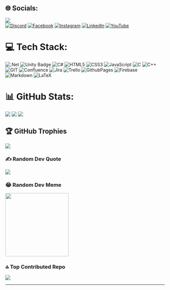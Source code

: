
## 🌐 Socials:
[![](https://visitcount.itsvg.in/api?id=billtruong003&icon=7&color=1)](https://visitcount.itsvg.in)<br>
[![Discord](https://img.shields.io/badge/Discord-%237289DA.svg?logo=discord&logoColor=white)](https://discord.gg/truongngocchau) [![Facebook](https://img.shields.io/badge/Facebook-%231877F2.svg?logo=Facebook&logoColor=white)](https://facebook.com/truongbill003) [![Instagram](https://img.shields.io/badge/Instagram-%23E4405F.svg?logo=Instagram&logoColor=white)](https://instagram.com/bill.workaholic) [![LinkedIn](https://img.shields.io/badge/LinkedIn-%230077B5.svg?logo=linkedin&logoColor=white)](https://linkedin.com/in/billtruong003) [![YouTube](https://img.shields.io/badge/YouTube-%23FF0000.svg?logo=YouTube&logoColor=white)](https://youtube.com/@@BillTheDev) 

# 💻 Tech Stack:
![.Net](https://img.shields.io/badge/.NET-5C2D91?style=for-the-badge&logo=.net&logoColor=white) 
![Unity Badge](https://img.shields.io/badge/Unity-100000?style=for-the-badge&logo=unity&logoColor=white)
![C#](https://img.shields.io/badge/c%23-%23239120.svg?style=for-the-badge&logo=c-sharp&logoColor=white) 
![HTML5](https://img.shields.io/badge/html5-%23E34F26.svg?style=for-the-badge&logo=html5&logoColor=white) 
![CSS3](https://img.shields.io/badge/css3-%231572B6.svg?style=for-the-badge&logo=css3&logoColor=white) 
![JavaScript](https://img.shields.io/badge/javascript-%23323330.svg?style=for-the-badge&logo=javascript&logoColor=%23F7DF1E) 
![C](https://img.shields.io/badge/c-%2300599C.svg?style=for-the-badge&logo=c&logoColor=white) 
![C++](https://img.shields.io/badge/c++-%2300599C.svg?style=for-the-badge&logo=c%2B%2B&logoColor=white) 
![GIT](https://img.shields.io/badge/Git-fc6d26?style=for-the-badge&logo=git&logoColor=white) 
![Confluence](https://img.shields.io/badge/confluence-%23172BF4.svg?style=for-the-badge&logo=confluence&logoColor=white) 
![Jira](https://img.shields.io/badge/jira-%230A0FFF.svg?style=for-the-badge&logo=jira&logoColor=white) 
![Trello](https://img.shields.io/badge/Trello-%23026AA7.svg?style=for-the-badge&logo=Trello&logoColor=white) 
![GithubPages](https://img.shields.io/badge/github%20pages-121013?style=for-the-badge&logo=github&logoColor=white) 
![Firebase](https://img.shields.io/badge/firebase-%23039BE5.svg?style=for-the-badge&logo=firebase) 
![Markdown](https://img.shields.io/badge/markdown-%23000000.svg?style=for-the-badge&logo=markdown&logoColor=white) 
![LaTeX](https://img.shields.io/badge/latex-%23008080.svg?style=for-the-badge&logo=latex&logoColor=white) 


# 📊 GitHub Stats:
![](https://github-readme-stats.vercel.app/api?username=billtruong003&theme=tokyonight&hide_border=false&include_all_commits=true&count_private=true)
![](https://github-readme-streak-stats.herokuapp.com/?user=billtruong003&theme=tokyonight&hide_border=true)
![](https://github-readme-stats.vercel.app/api/top-langs/?username=billtruong003&theme=tokyonight&hide_border=false&include_all_commits=true&count_private=true&layout=compact)

## 🏆 GitHub Trophies
![](https://github-profile-trophy.vercel.app/?username=billtruong003&theme=apprentice&no-frame=false&no-bg=true&margin-w=4)

### ✍️ Random Dev Quote
![](https://quotes-github-readme.vercel.app/api?type=vetical&theme=tokyonight)
### 😂 Random Dev Meme
<img src='https://randommeme-five.vercel.app/' style="height: 200px;"/>

### 🔝 Top Contributed Repo
![](https://github-contributor-stats.vercel.app/api?username=billtruong003&limit=5&theme=dark&combine_all_yearly_contributions=true)



---


